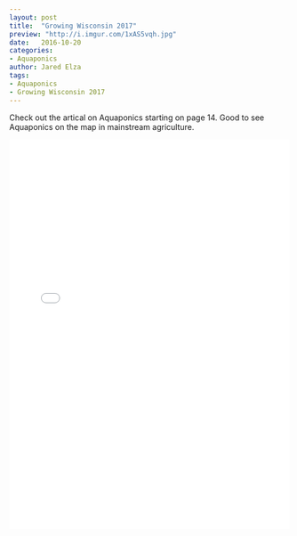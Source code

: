 ```yaml
---
layout: post
title:  "Growing Wisconsin 2017"
preview: "http://i.imgur.com/1xAS5vqh.jpg"
date:   2016-10-20
categories:
- Aquaponics
author: Jared Elza
tags: 
- Aquaponics
- Growing Wisconsin 2017
---
```


Check out the artical on Aquaponics starting on page 14. Good to see Aquaponics on the map in mainstream agriculture. 

<iframe style="margin: 0 auto;" src="//v.calameo.com/?bkcode=0004203085b8a72c9c0eb&page=14" width="100%" height="700" frameborder="0" scrolling="no" allowfullscreen="allowfullscreen"></iframe>

